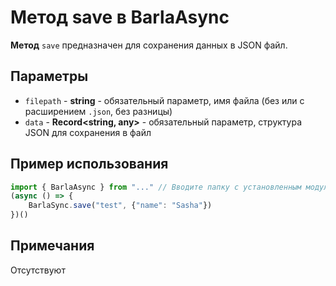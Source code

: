 # Метод save в BarlaAsync
**Метод** `save` предназначен для сохранения данных в JSON файл.

## Параметры
- `filepath` - **string** - обязательный параметр, имя файла (без или с расширением `.json`, без разницы)
- `data` - **Record<string, any>** - обязательный параметр, структура JSON для сохранения в файл

## Пример использования
```ts
import { BarlaAsync } from "..." // Вводите папку с установленным модулем вместо ...
(async () => {
    BarlaSync.save("test", {"name": "Sasha"})
})()
```

## Примечания
Отсутствуют